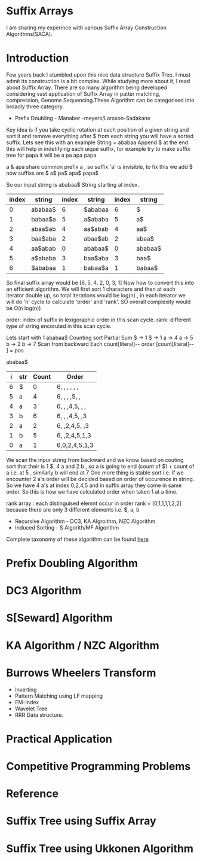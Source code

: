 # Suffix Arrays
I am sharing my experince with various Suffix Array Construction Algorithms(SACA).

# Introduction
Few years back I stumbled upon this nice data structure Suffix Tree. I must admit its construction is a bit complex.
While studying more about it, I read about Suffix Array.
There are so many algorithm being developed considering vast application of Suffix Array in patter matching, compression, Genome Sequencing.These Algorithm can be categorised into broadly three category.

* Prefix Doubling  - Manaber -meyers/Larsson-Sadakane

Key idea is if you take cyclic rotation at each position of a given string and sort it and remove everything after $ from each string you will have a sorted suffix.
Lets see this with an example 
String = ababaa
Append $ at the end this will help in indetifying each uique suffix, for example try to make suffix tree for papa
it will be 
a
pa
apa
papa

a & apa share common prefix a , so suffix 'a' is invisible, to fix this we add $
now suffixs are
$
a$
pa$
apa$
papa$

So our input string is ababaa$
String starting at index.


index | string|index | string|index | string
------|-------|------|-------|------|-------
0| ababaa$       |6| $ababaa          |6| $
1| babaa$a       |5| a$ababa          |5| a$
2| abaa$ab       |4| aa$abab          |4| aa$
3| baa$aba       |2| abaa$ab          |2| abaa$ 
4| aa$abab       |0| ababaa$          |0| ababaa$
5| a$ababa       |3| baa$aba          |3| baa$
6| $ababaa       |1| babaa$a          |1| babaa$

So final suffix array would be [6, 5, 4, 2, 0, 3, 1]
Now how to convert this into an efficient algorithm.
We will first sort 1 characters and then at each iterator double up, so total iterations would be log(n) , in each iterator we will do 'n' cycle to calculate 'order' and 'rank'. SO overall complexity would be O(n log(n))

order: index of suffix in lexigoraphic order in this scan cycle. 
rank:  different type of string encoruted in this scan cycle.

Lets start with 1
ababaa$
Counting sort       Partial Sum 
$ -> 1               $ -> 1
a -> 4               a -> 5    
b -> 2               b -> 7
Scan from backward 
Each count[literal]-- 
order [count[literal]-- ] = pos

ababaa$

i  |str |Count|Order
---|----|-----|-----
6  |  $ |  0  |6, , , , , ,
5  |  a |  4  |6, , , ,5, ,
4  |  a |  3  |6, , ,4,5, , ,
3  |  b |  6  |6, , ,4,5, ,3
2  |  a |  2  |6, ,2,4,5, ,3
1  |  b |  5  |6, ,2,4,5,1,3
0  |  a |  1  |6,0,2,4,5,1,3 

We scan the inpur string from backward and we know based on couting sort that their is 1 $, 4 a and 2 b , so a is going to end  (count of $) + count of a i.e. at 5 , similarly b will end at 7
One more thing is stable sort i.e. if we encounter 2 a's order will be decided based on order of occurence in string.
So we have 4 a's at index 0,2,4,5 and in suffix array they come in same order.
So this is how we have calculated order when taken 1 at a time.

rank array : each distinguised elemnt occur in order 
rank = [0,1,1,1,1,2,2] because there are only 3 different elements i.e. $, a, b



* Recursive Algorithm - DC3, KA Algroithm, NZC Algorithm
* Induced Sorting - S Algorith/MF Algorithm

Complete taxonomy of these algorithm can be found [here](http://www.cas.mcmaster.ca/~bill/best/algorithms/07Taxonomy.pdf)

# Prefix Doubling Algorithm
# DC3 Algorithm
# S[Seward] Algorithm
# KA Algorithm / NZC Algorithm
# Burrows Wheelers Transform
   * Inverting
   * Pattern Matching using LF mapping
   * FM-Index
   * Wavelet Tree
   * RRR Data structure.

# Practical Application
# Competitive Programming Problems
# Reference
# Suffix Tree using Suffix Array
# Suffix Tree using Ukkonen Algorithm
